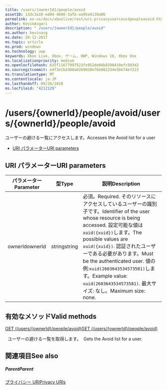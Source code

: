 ```yaml
---
title: /users/{ownerId}/people/avoid
assetID: 13dc3a10-ed04-4600-3afb-aa95a4139a06
permalink: en-us/docs/xboxlive/rest/uri-privacyusersxuidpeopleavoid.html
author: KevinAsgari
description: " /users/{ownerId}/people/avoid"
ms.author: kevinasg
ms.date: 20-12-2017
ms.topic: article
ms.prod: windows
ms.technology: uwp
keywords: Xbox Live, Xbox, ゲーム, UWP, Windows 10, Xbox One
ms.localizationpriority: medium
ms.openlocfilehash: 635f11677997523fe952de04b8398410efc503d2
ms.sourcegitcommit: e4f3e1b2d08a02b9920e78e802234e5b674e7223
ms.translationtype: MT
ms.contentlocale: ja-JP
ms.lasthandoff: 09/26/2018
ms.locfileid: "4212129"
---
```

# <a name="usersowneridpeopleavoid"></a><span data-ttu-id="0c88a-104">/users/{ownerId}/people/avoid</span><span class="sxs-lookup"><span data-stu-id="0c88a-104">/users/{ownerId}/people/avoid</span></span>
<span data-ttu-id="0c88a-105">ユーザーの避ける一覧にアクセスします。</span><span class="sxs-lookup"><span data-stu-id="0c88a-105">Accesses the Avoid list for a user</span></span>

  * [<span data-ttu-id="0c88a-106">URI パラメーター</span><span class="sxs-lookup"><span data-stu-id="0c88a-106">URI parameters</span></span>](#ID4EQ)

<a id="ID4EQ"></a>


## <a name="uri-parameters"></a><span data-ttu-id="0c88a-107">URI パラメーター</span><span class="sxs-lookup"><span data-stu-id="0c88a-107">URI parameters</span></span>

| <span data-ttu-id="0c88a-108">パラメーター</span><span class="sxs-lookup"><span data-stu-id="0c88a-108">Parameter</span></span>| <span data-ttu-id="0c88a-109">型</span><span class="sxs-lookup"><span data-stu-id="0c88a-109">Type</span></span>| <span data-ttu-id="0c88a-110">説明</span><span class="sxs-lookup"><span data-stu-id="0c88a-110">Description</span></span>|
| --- | --- | --- |
| <span data-ttu-id="0c88a-111">ownerId</span><span class="sxs-lookup"><span data-stu-id="0c88a-111">ownerId</span></span>| <span data-ttu-id="0c88a-112">string</span><span class="sxs-lookup"><span data-stu-id="0c88a-112">string</span></span>| <span data-ttu-id="0c88a-113">必須。</span><span class="sxs-lookup"><span data-stu-id="0c88a-113">Required.</span></span> <span data-ttu-id="0c88a-114">そのリソースにアクセスしているユーザーの識別子です。</span><span class="sxs-lookup"><span data-stu-id="0c88a-114">Identifier of the user whose resource is being accessed.</span></span> <span data-ttu-id="0c88a-115">設定可能な値は<code>xuid({xuid})</code>します。</span><span class="sxs-lookup"><span data-stu-id="0c88a-115">The possible values are <code>xuid({xuid})</code>.</span></span> <span data-ttu-id="0c88a-116">認証されたユーザーである必要があります。</span><span class="sxs-lookup"><span data-stu-id="0c88a-116">Must be the authenticated user.</span></span> <span data-ttu-id="0c88a-117">値の例:<code>xuid(2603643534573581)</code>します。</span><span class="sxs-lookup"><span data-stu-id="0c88a-117">Example value: <code>xuid(2603643534573581)</code>.</span></span> <span data-ttu-id="0c88a-118">最大サイズ: なし。</span><span class="sxs-lookup"><span data-stu-id="0c88a-118">Maximum size: none.</span></span> |

<a id="ID4ERB"></a>


## <a name="valid-methods"></a><span data-ttu-id="0c88a-119">有効なメソッド</span><span class="sxs-lookup"><span data-stu-id="0c88a-119">Valid methods</span></span>

[<span data-ttu-id="0c88a-120">GET (/users/{ownerId}/people/avoid)</span><span class="sxs-lookup"><span data-stu-id="0c88a-120">GET (/users/{ownerId}/people/avoid)</span></span>](uri-privacyusersxuidpeopleavoidget.md)

<span data-ttu-id="0c88a-121">&nbsp;&nbsp;ユーザーの避ける一覧を取得します。</span><span class="sxs-lookup"><span data-stu-id="0c88a-121">&nbsp;&nbsp;Gets the Avoid list for a user.</span></span>

<a id="ID4E2B"></a>


## <a name="see-also"></a><span data-ttu-id="0c88a-122">関連項目</span><span class="sxs-lookup"><span data-stu-id="0c88a-122">See also</span></span>

<a id="ID4E4B"></a>


##### <a name="parent"></a><span data-ttu-id="0c88a-123">Parent</span><span class="sxs-lookup"><span data-stu-id="0c88a-123">Parent</span></span>

[<span data-ttu-id="0c88a-124">プライバシー URI</span><span class="sxs-lookup"><span data-stu-id="0c88a-124">Privacy URIs</span></span>](atoc-reference-privacyv2.md)
